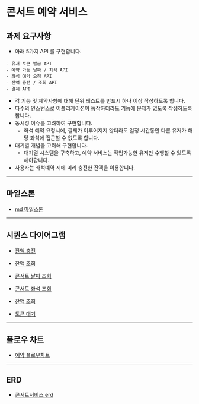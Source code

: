 #  콘서트 예약 서비스

## 과제 요구사항
- 아래 5가지 API 를 구현합니다.
```
- 유저 토큰 발급 API
- 예약 가능 날짜 / 좌석 API
- 좌석 예약 요청 API
- 잔액 충전 / 조회 API
- 결제 API
```
- 각 기능 및 제약사항에 대해 단위 테스트를 반드시 하나 이상 작성하도록 합니다.
- 다수의 인스턴스로 어플리케이션이 동작하더라도 기능에 문제가 없도록 작성하도록 합니다.
- 동시성 이슈를 고려하여 구현합니다.
  - 좌석 예약 요청시에, 결제가 이루어지지 않더라도 일정 시간동안 다른 유저가 해당 좌석에 접근할 수 없도록 합니다.
- 대기열 개념을 고려해 구현합니다.
  - 대기열 시스템을 구축하고, 예약 서비스는 작업가능한 유저만 수행할 수 있도록 해야합니다.
- 사용자는 좌석예약 시에 미리 충전한 잔액을 이용합니다.


---


## 마일스톤
- [md 마일스톤](concert/docs/milestone/milestone.md)


---

## 시퀀스 다이어그램
- [잔액 충전](concert/docs/diagram/charge-money.md)

- [잔액 조회](concert/docs/diagram/search-money.md)

- [콘서트 날짜 조회](concert/docs/diagram/search-concert-date.md)

- [콘서트 좌석 조회](concert/docs/diagram/search-concert-seat.md)
  
- [잔액 조회](concert/docs/diagram/search-money.md)

- [토큰 대기](concert/docs/diagram/user-wait-token.md)


--- 


## 플로우 차트
- [예약 플로우차트](concert/docs/flowchart/reserve-concert.md)


---


## ERD
- [콘서트서비스 erd](concert/docs/erd.md)
